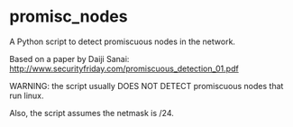 # promisc_nodes
A Python script to detect promiscuous nodes in the network.

Based on a paper by Daiji Sanai: http://www.securityfriday.com/promiscuous_detection_01.pdf

WARNING: the script usually DOES NOT DETECT promiscuous nodes that run linux.

Also, the script assumes the netmask is /24.
